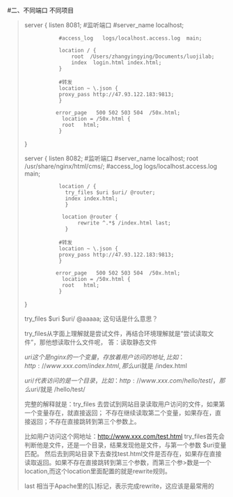 #二、不同端口 不同项目
>server {
>                listen       8081; 
>               #监听端口
>                #server_name  localhost;
>
>                #access_log   logs/localhost.access.log  main;
>
>                location / {
>                    root  /Users/zhangyingying/Documents/luojilab;
>                    index  login.html index.html;
>                }
>
>                #转发
>                location ~ \.json {
>                proxy_pass http://47.93.122.183:9813;
>                }
>
>               error_page   500 502 503 504  /50x.html;
>                 location = /50x.html {
>                 root   html;
>                }
>    }
>
>server {
>                listen       8082; 
>               #监听端口
>                #server_name  localhost;
>                root /usr/share/nginx/html/cms/;
>                #access_log   logs/localhost.access.log  main;
>
>                location / {
>                  try_files $uri $uri/ @router;
>                  index index.html;
>                  }
>
>                 location @router {
>                      rewrite ^.*$ /index.html last;
>                  }
>
>                #转发
>                location ~ \.json {
>                proxy_pass http://47.93.122.183:9813;
>                }
>
>               error_page   500 502 503 504  /50x.html;
>                 location = /50x.html {
>                 root   html;
>                }
>    }
>
>
>try_files $uri $uri/ @aaaaa; 这句话是什么意思？
> 
>try_files从字面上理解就是尝试文件，再结合环境理解就是“尝试读取文件”，那他想读取什么文件呢，
>答：读取静态文件
> 
>$uri  这个是nginx的一个变量，存放着用户访问的地址,
>比如：http://www.xxx.com/index.html, 那么$uri就是 /index.html
> 
>$uri/ 代表访问的是一个目录，比如：http://www.xxx.com/hello/test/    ，那么$uri/就是 /hello/test/
> 
>完整的解释就是：try_files 去尝试到网站目录读取用户访问的文件，如果第一个变量存在，就直接返回；
>不存在继续读取第二个变量，如果存在，直接返回；不存在直接跳转到第三个参数上。
> 
> 
>比如用户访问这个网地址：http://www.xxx.com/test.html
>try_files首先会判断他是文件，还是一个目录，结果发现他是文件，与第一个参数 $uri变量匹配。
>然后去到网站目录下去查找test.html文件是否存在，如果存在直接读取返回。如果不存在直接跳转到第三个参数，而第三个参>数是一个location,而这个location里面配置的就是rewrite规则。
>
>last 相当于Apache里的[L]标记，表示完成rewrite，这应该是最常用的
